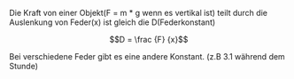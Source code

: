 Die Kraft von einer Objekt(F = m $*$ g wenn es vertikal ist) teilt durch die Auslenkung von Feder(x) ist gleich die D(Federkonstant)

$$D = \frac {F} {x}$$

Bei verschiedene Feder gibt es eine andere Konstant. (z.B 3.1 während dem Stunde)